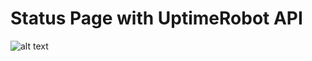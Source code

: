 # Status Page with UptimeRobot API

![alt text](https://i.gyazo.com/b78ff53046b26f7710f371ebd6523460.png)

